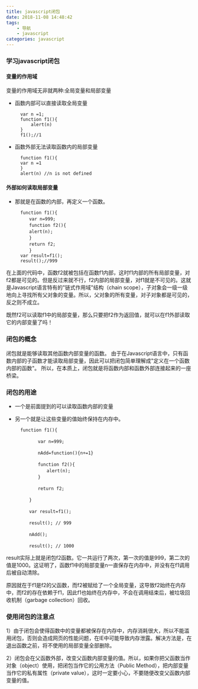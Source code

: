 ```yaml
---
title: javascript闭包
date: 2018-11-08 14:48:42
tags:
	- 导航
    - javascript
categories: javascript
---
```



### 学习javascript闭包

#### 变量的作用域

变量的作用域无非就两种:全局变量和局部变量

- 函数内部可以直接读取全局变量

		var n =1;
	    function f1(){
	        alert(n)
	    }
	    f1();//1

- 函数外部无法读取函数内的局部变量

		function f1(){
	    var n =1
	    }
	    alert(n) //n is not defined


#### 外部如何读取局部变量

- 那就是在函数的内部，再定义一个函数。

		function f1(){
		　　var n=999;
		　　function f2(){
		　　alert(n); 
		　　}
		　　return f2;
		　　}
		var result=f1();
		result();//999

在上面的代码中，函数f2就被包括在函数f1内部，这时f1内部的所有局部变量，对f2都是可见的。但是反过来就不行，f2内部的局部变量，对f1就是不可见的。这就是Javascript语言特有的"链式作用域"结构（chain scope），子对象会一级一级地向上寻找所有父对象的变量。所以，父对象的所有变量，对子对象都是可见的，反之则不成立。

既然f2可以读取f1中的局部变量，那么只要把f2作为返回值，就可以在f1外部读取它的内部变量了吗！

### 闭包的概念

闭包就是能够读取其他函数内部变量的函数。
由于在Javascript语言中，只有函数内部的子函数才能读取局部变量，因此可以把闭包简单理解成"定义在一个函数内部的函数"。
所以，在本质上，闭包就是将函数内部和函数外部连接起来的一座桥梁。

### 闭包的用途

- 一个是前面提到的可以读取函数内部的变量
- 另一个就是让这些变量的值始终保持在内存中。

		function f1(){
	
		　　　　var n=999;
		
		　　　　nAdd=function(){n+=1}
		
		　　　　function f2(){
		　　　　　　alert(n);
		　　　　}
		
		　　　　return f2;
		
		　　}
		
		　　var result=f1();
		
		　　result(); // 999
		
		　　nAdd();
		
		　　result(); // 1000

result实际上就是闭包f2函数。它一共运行了两次，第一次的值是999，第二次的值是1000。这证明了，函数f1中的局部变量n一直保存在内存中，并没有在f1调用后被自动清除。

原因就在于f1是f2的父函数，而f2被赋给了一个全局变量，这导致f2始终在内存中，而f2的存在依赖于f1，因此f1也始终在内存中，不会在调用结束后，被垃圾回收机制（garbage collection）回收。



### 使用闭包的注意点

1）由于闭包会使得函数中的变量都被保存在内存中，内存消耗很大，所以不能滥用闭包，否则会造成网页的性能问题，在IE中可能导致内存泄露。解决方法是，在退出函数之前，将不使用的局部变量全部删除。

2）闭包会在父函数外部，改变父函数内部变量的值。所以，如果你把父函数当作对象（object）使用，把闭包当作它的公用方法（Public Method），把内部变量当作它的私有属性（private value），这时一定要小心，不要随便改变父函数内部变量的值。